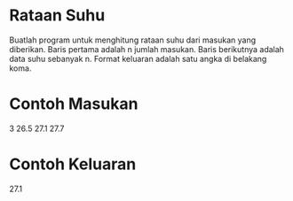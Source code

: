 # Rataan Suhu
Buatlah program untuk menghitung rataan suhu dari masukan yang diberikan. Baris pertama adalah n jumlah masukan. Baris berikutnya adalah data suhu sebanyak n. Format keluaran adalah satu angka di belakang koma.

# Contoh Masukan
3
26.5 27.1 27.7

# Contoh Keluaran
27.1

